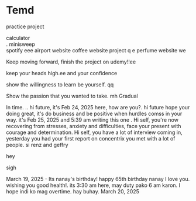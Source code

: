 # Temd
practice project

calculator <br> .
minisweep <br>
spotify eee
airport website
coffee website project q e
perfume website we

Keep moving forward, finish the project on udemy!!ee

keep your heads high.ee
and your confidence

show the willingness to learn
be yourself.
qq

Show the passion that you wanted to take.
mh
Gradual

In time.
.. hi future, it's Feb 24, 2025 here, how are you?. 
hi future hope your doing great, it's do business and be positive when hurdles comss in your way. it's Feb 25, 2025 and 5:39 am writing this one
.
Hi self, you're now recovering from stresses, anxiety and difficulties, face your present with courage and determination.
Hi self, you have a lot of interview coming in, yesterday you had your first report on concentrix you met with a lot of people. si renz and geffry

hey

sigh

March 19, 2025 - Its nanay's birthday! happy 65th birthday nanay I love you. wishing you good health!. its 3:30 am here, may duty pako 6 am karon. I hope indi ko mag overtime. hay buhay.
March 20, 2025

